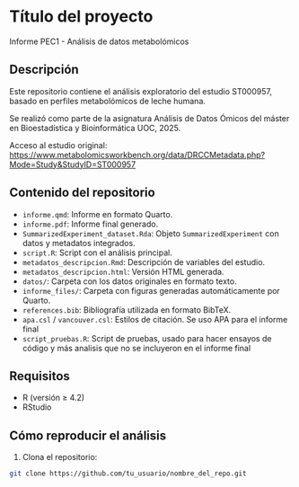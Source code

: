 # Título del proyecto
Informe PEC1 - Análisis de datos metabolómicos

## Descripción
Este repositorio contiene el análisis exploratorio del estudio ST000957, basado en perfiles metabolómicos de leche humana. 

Se realizó como parte de la asignatura Análisis de Datos Ómicos del máster en Bioestadística y Bioinformática UOC, 2025.

Acceso al estudio original:
https://www.metabolomicsworkbench.org/data/DRCCMetadata.php?Mode=Study&StudyID=ST000957

## Contenido del repositorio
- `informe.qmd`: Informe en formato Quarto.
- `informe.pdf`: Informe final generado.
- `SummarizedExperiment_dataset.Rda`: Objeto `SummarizedExperiment` con datos y metadatos integrados.
- `script.R`: Script con el análisis principal.
- `metadatos_descripcion.Rmd`: Descripción de variables del estudio.
- `metadatos_descripcion.html`: Versión HTML generada.
- `datos/`: Carpeta con los datos originales en formato texto.
- `informe_files/`: Carpeta con figuras generadas automáticamente por Quarto.
- `references.bib`: Bibliografía utilizada en formato BibTeX.
- `apa.csl` / `vancouver.csl`: Estilos de citación. Se uso APA para el informe final
- `script_pruebas.R`: Script de pruebas, usado para hacer ensayos de código y más analisis que no se incluyeron en el informe final

## Requisitos
- R (versión ≥ 4.2)
- RStudio

## Cómo reproducir el análisis
1. Clona el repositorio:
```bash
git clone https://github.com/tu_usuario/nombre_del_repo.git
